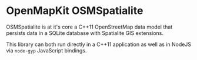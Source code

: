 # OpenMapKit OSMSpatialite

OSMSpatialite is at it's core a C++11 OpenStreetMap data model that
persists data in a SQLite database with Spatialite GIS extensions.

This library can both run directly in a C++11 application as well as
in NodeJS via `node-gyp` JavaScript bindings.
